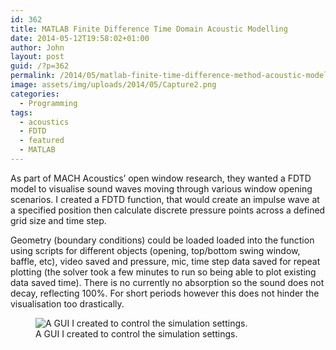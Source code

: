 ```yaml
---
id: 362
title: MATLAB Finite Difference Time Domain Acoustic Modelling
date: 2014-05-12T19:58:02+01:00
author: John
layout: post
guid: /?p=362
permalink: /2014/05/matlab-finite-time-difference-method-acoustic-modelling/
image: assets/img/uploads/2014/05/Capture2.png
categories:
  - Programming
tags:
  - acoustics
  - FDTD
  - featured
  - MATLAB
---
```

As part of MACH Acoustics&#8217; open window research, they wanted a FDTD model to visualise sound waves moving through various window opening scenarios. I created a FDTD function, that would create an impulse wave at a specified position then calculate discrete pressure points across a defined grid size and time step. 

Geometry (boundary conditions) could be loaded loaded into the function using scripts for different objects (opening, top/bottom swing window, baffle, etc), video saved and pressure, mic, time step data saved for repeat plotting (the solver took a few minutes to run so being able to plot existing data saved time). There is no currently no absorption so the sound does not decay, reflecting 100%. For short periods however this does not hinder the visualisation too drastically.

<figure id="attachment_374" aria-describedby="caption-attachment-374" style="width: 584px" class="wp-caption aligncenter">
<img loading="lazy" src="/assets/img/uploads/2014/05/Capture.png" alt="A GUI I created to control the simulation settings." class="size-large wp-image-374" /><figcaption id="caption-attachment-374" class="wp-caption-text">A GUI I created to control the simulation settings.</figcaption></figure> 
